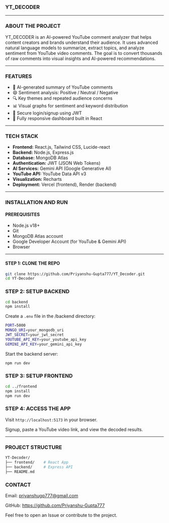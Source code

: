 ### YT_DECODER

---

### ABOUT THE PROJECT

YT_DECODER is an AI-powered YouTube comment analyzer that helps content creators and brands understand their audience. It uses advanced natural language models to summarize, extract topics, and analyze sentiment from YouTube video comments. The goal is to convert thousands of raw comments into visual insights and AI-powered recommendations.

---

### FEATURES

- 🧠 AI-generated summary of YouTube comments
- 😄 Sentiment analysis: Positive / Neutral / Negative
- 🔍 Key themes and repeated audience concerns
- 📊 Visual graphs for sentiment and keyword distribution
- 🔐 Secure login/signup using JWT
- 📱 Fully responsive dashboard built in React

---

### TECH STACK

- **Frontend:** React.js, Tailwind CSS, Lucide-react
- **Backend:** Node.js, Express.js
- **Database:** MongoDB Atlas
- **Authentication:** JWT (JSON Web Tokens)
- **AI Services:** Gemini API (Google Generative AI)
- **YouTube API:** YouTube Data API v3
- **Visualization:** Recharts
- **Deployment:** Vercel (frontend), Render (backend)

---

### INSTALLATION AND RUN

#### PREREQUISITES

- Node.js v18+
- Git
- MongoDB Atlas account
- Google Developer Account (for YouTube & Gemini API)
- Browser

---

#### STEP 1: CLONE THE REPO

```bash
git clone https://github.com/Priyanshu-Gupta777/YT_Decoder.git
cd YT-Decoder
```

### STEP 2: SETUP BACKEND

```bash
cd backend
npm install
```

Create a `.env` file in the /backend directory:

```bash
PORT=5000
MONGO_URI=your_mongodb_uri
JWT_SECRET=your_jwt_secret
YOUTUBE_API_KEY=your_youtube_api_key
GEMINI_API_KEY=your_gemini_api_key
```

Start the backend server:
```bash
npm run dev
```

### STEP 3: SETUP FRONTEND
```bash
cd ../frontend
npm install
npm run dev
```

### STEP 4: ACCESS THE APP

Visit `http://localhost:5173` in your browser.

Signup, paste a YouTube video link, and view the decoded results.

---

### PROJECT STRUCTURE
```bash
YT-Decoder/
├── frontend/    # React App
├── backend/     # Express API
├── README.md
```

### CONTACT
Email: priyanshugp777@gmail.com

GitHub: https://github.com/Priyanshu-Gupta777

Feel free to open an Issue or contribute to the project.
